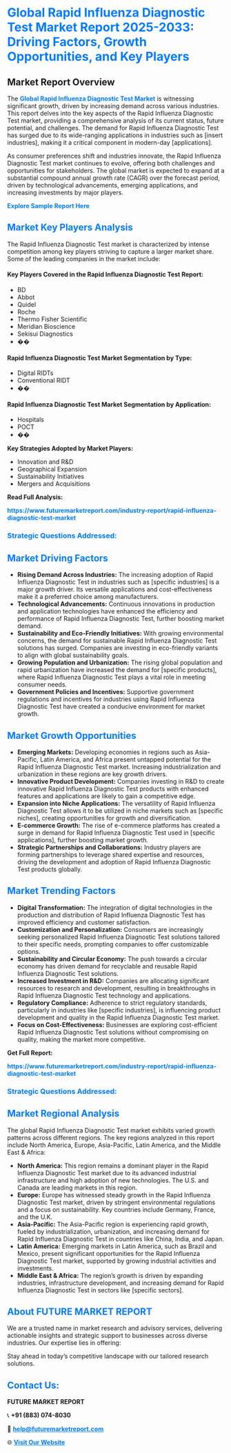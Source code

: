 <h1 style="color: #007BFF;">Global Rapid Influenza Diagnostic Test Market Report 2025-2033: Driving Factors, Growth Opportunities, and Key Players</h1>

<section id="overview">
<h2>Market Report Overview</h2>
<p>The <a href="https://www.futuremarketreport.com/industry-report/rapid-influenza-diagnostic-test-market" style="color: #007BFF; text-decoration: none;"><strong>Global Rapid Influenza Diagnostic Test Market</strong></a> is witnessing significant growth, driven by increasing demand across various industries. This report delves into the key aspects of the Rapid Influenza Diagnostic Test market, providing a comprehensive analysis of its current status, future potential, and challenges. The demand for Rapid Influenza Diagnostic Test has surged due to its wide-ranging applications in industries such as [insert industries], making it a critical component in modern-day [applications].</p>
<p>As consumer preferences shift and industries innovate, the Rapid Influenza Diagnostic Test market continues to evolve, offering both challenges and opportunities for stakeholders. The global market is expected to expand at a substantial compound annual growth rate (CAGR) over the forecast period, driven by technological advancements, emerging applications, and increasing investments by major players.</p>
</section>

<section id="overview">
<p><a href="https://www.futuremarketreport.com/request-sample/reportId=118336" style="color: #007BFF; text-decoration: none;"><strong>Explore Sample Report Here</strong></a></p>
</section>

<section id="key-players">
<h2 style="color: #007BFF;">Market Key Players Analysis</h2>
<p>The Rapid Influenza Diagnostic Test market is characterized by intense competition among key players striving to capture a larger market share. Some of the leading companies in the market include:</p>
<h4>Key Players Covered in the Rapid Influenza Diagnostic Test Report:</h4>
<ul><li>BD</li><li>Abbot</li><li>Quidel</li><li>Roche</li><li>Thermo Fisher Scientific</li><li>Meridian Bioscience</li><li>Sekisui Diagnostics</li><li>��</li></ul>
<h4>Rapid Influenza Diagnostic Test Market Segmentation by Type:</h4>
<ul><li>Digital RIDTs</li><li>Conventional RIDT</li><li>��</li></ul>

<h4>Rapid Influenza Diagnostic Test Market Segmentation by Application:</h4>
<ul><li>Hospitals</li><li>POCT</li><li>��</li></ul>
<p><strong>Key Strategies Adopted by Market Players:</strong></p>
<ul>
<li>Innovation and R&D</li>
<li>Geographical Expansion</li>
<li>Sustainability Initiatives</li>
<li>Mergers and Acquisitions</li>
</ul>
</section>

<section>
<p><strong>Read Full Analysis: </strong></p><a href="https://www.futuremarketreport.com/industry-report/rapid-influenza-diagnostic-test-market" style="color: #007BFF; text-decoration: none;"><strong>https://www.futuremarketreport.com/industry-report/rapid-influenza-diagnostic-test-market</strong></a>
<h3 style="color: #007BFF;">Strategic Questions Addressed:</h3>
</section>

<section id="driving-factors">
<h2 style="color: #007BFF;">Market Driving Factors</h2>
<ul>
<li><strong>Rising Demand Across Industries:</strong> The increasing adoption of Rapid Influenza Diagnostic Test in industries such as [specific industries] is a major growth driver. Its versatile applications and cost-effectiveness make it a preferred choice among manufacturers.</li>
<li><strong>Technological Advancements:</strong> Continuous innovations in production and application technologies have enhanced the efficiency and performance of Rapid Influenza Diagnostic Test, further boosting market demand.</li>
<li><strong>Sustainability and Eco-Friendly Initiatives:</strong> With growing environmental concerns, the demand for sustainable Rapid Influenza Diagnostic Test solutions has surged. Companies are investing in eco-friendly variants to align with global sustainability goals.</li>
<li><strong>Growing Population and Urbanization:</strong> The rising global population and rapid urbanization have increased the demand for [specific products], where Rapid Influenza Diagnostic Test plays a vital role in meeting consumer needs.</li>
<li><strong>Government Policies and Incentives:</strong> Supportive government regulations and incentives for industries using Rapid Influenza Diagnostic Test have created a conducive environment for market growth.</li>
</ul>
</section>

<section id="growth-opportunities">
<h2 style="color: #007BFF;">Market Growth Opportunities</h2>
<ul>
<li><strong>Emerging Markets:</strong> Developing economies in regions such as Asia-Pacific, Latin America, and Africa present untapped potential for the Rapid Influenza Diagnostic Test market. Increasing industrialization and urbanization in these regions are key growth drivers.</li>
<li><strong>Innovative Product Development:</strong> Companies investing in R&D to create innovative Rapid Influenza Diagnostic Test products with enhanced features and applications are likely to gain a competitive edge.</li>
<li><strong>Expansion into Niche Applications:</strong> The versatility of Rapid Influenza Diagnostic Test allows it to be utilized in niche markets such as [specific niches], creating opportunities for growth and diversification.</li>
<li><strong>E-commerce Growth:</strong> The rise of e-commerce platforms has created a surge in demand for Rapid Influenza Diagnostic Test used in [specific applications], further boosting market growth.</li>
<li><strong>Strategic Partnerships and Collaborations:</strong> Industry players are forming partnerships to leverage shared expertise and resources, driving the development and adoption of Rapid Influenza Diagnostic Test products globally.</li>
</ul>
</section>

<section id="trending-factors">
<h2 style="color: #007BFF;">Market Trending Factors</h2>
<ul>
<li><strong>Digital Transformation:</strong> The integration of digital technologies in the production and distribution of Rapid Influenza Diagnostic Test has improved efficiency and customer satisfaction.</li>
<li><strong>Customization and Personalization:</strong> Consumers are increasingly seeking personalized Rapid Influenza Diagnostic Test solutions tailored to their specific needs, prompting companies to offer customizable options.</li>
<li><strong>Sustainability and Circular Economy:</strong> The push towards a circular economy has driven demand for recyclable and reusable Rapid Influenza Diagnostic Test solutions.</li>
<li><strong>Increased Investment in R&D:</strong> Companies are allocating significant resources to research and development, resulting in breakthroughs in Rapid Influenza Diagnostic Test technology and applications.</li>
<li><strong>Regulatory Compliance:</strong> Adherence to strict regulatory standards, particularly in industries like [specific industries], is influencing product development and quality in the Rapid Influenza Diagnostic Test market.</li>
<li><strong>Focus on Cost-Effectiveness:</strong> Businesses are exploring cost-efficient Rapid Influenza Diagnostic Test solutions without compromising on quality, making the market more competitive.</li>
</ul>
</section>

<section>
<p><strong>Get Full Report: </strong></p><a href="https://www.futuremarketreport.com/industry-report/rapid-influenza-diagnostic-test-market" style="color: #007BFF; text-decoration: none;"><strong>https://www.futuremarketreport.com/industry-report/rapid-influenza-diagnostic-test-market</strong></a>
<h3 style="color: #007BFF;">Strategic Questions Addressed:</h3>
</section>


<section id="regional-analysis">
<h2 style="color: #007BFF;">Market Regional Analysis</h2>
<p>The global Rapid Influenza Diagnostic Test market exhibits varied growth patterns across different regions. The key regions analyzed in this report include North America, Europe, Asia-Pacific, Latin America, and the Middle East & Africa:</p>
<ul>
<li><strong>North America:</strong> This region remains a dominant player in the Rapid Influenza Diagnostic Test market due to its advanced industrial infrastructure and high adoption of new technologies. The U.S. and Canada are leading markets in this region.</li>
<li><strong>Europe:</strong> Europe has witnessed steady growth in the Rapid Influenza Diagnostic Test market, driven by stringent environmental regulations and a focus on sustainability. Key countries include Germany, France, and the U.K.</li>
<li><strong>Asia-Pacific:</strong> The Asia-Pacific region is experiencing rapid growth, fueled by industrialization, urbanization, and increasing demand for Rapid Influenza Diagnostic Test in countries like China, India, and Japan.</li>
<li><strong>Latin America:</strong> Emerging markets in Latin America, such as Brazil and Mexico, present significant opportunities for the Rapid Influenza Diagnostic Test market, supported by growing industrial activities and investments.</li>
<li><strong>Middle East & Africa:</strong> The region’s growth is driven by expanding industries, infrastructure development, and increasing demand for Rapid Influenza Diagnostic Test in sectors like [specific sectors].</li>
</ul>
</section>

<footer>
<h2 style="color: #007BFF;">About FUTURE MARKET REPORT</h2>
<p>We are a trusted name in market research and advisory services, delivering actionable insights and strategic support to businesses across diverse industries. Our expertise lies in offering:</p>

<p>Stay ahead in today’s competitive landscape with our tailored research solutions.</p>

<h2 style="color: #007BFF;">Contact Us:</h2>
<p><strong>FUTURE MARKET REPORT</strong></p>
<p>📞 <strong>+91 (883) 074-8030</strong></p>
<p>📧 <strong><a href="mailto:help@futuremarketreport.com" style="color: #007BFF;">help@futuremarketreport.com</a></strong></p>
<p>🌐 <strong><a href="https://www.futuremarketreport.com/" style="color: #007BFF;">Visit Our Website</a></strong></p>
</footer>